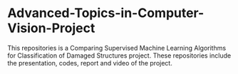 # Advanced-Topics-in-Computer-Vision-Project
This repositories is a Comparing Supervised Machine Learning Algorithms for Classification of Damaged Structures project. 
These repositories include the presentation, codes, report and video of the project.
